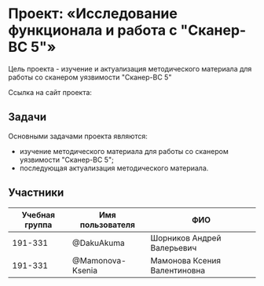 # Проект: «Исследование функционала и работа с "Сканер-ВС 5"»
Цель проекта - изучение и актуализация методического материала для работы со сканером уязвимости "Сканер-ВС 5" 

Ссылка на сайт проекта: 

## Задачи
Основными задачами проекта являются:
- изучение методического материала для работы со сканером уязвимости "Сканер-ВС 5";
- последующая актуализация методического материала.

## Участники
| Учебная группа | Имя пользователя | ФИО                                  |
|----------------|------------------|--------------------------------------|
| 191-331        | @DakuAkuma       | Шорников Андрей Валерьевич           |
| 191-331        | @Mamonova-Ksenia | Мамонова Ксения Валентиновна         |

